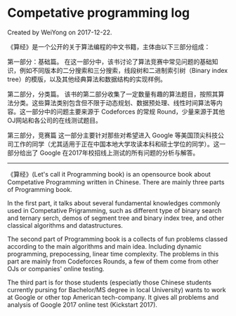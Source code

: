 # Competative programming log

Created by WeiYong on 2017-12-22.

《算经》是一个公开的关于算法编程的中文书籍，主体由以下三部分组成：

第一部分：基础篇。
在这一部分中，该书讨论了算法竞赛中常见问题的基础知识，例如不同版本的二分搜索和三分搜索，线段树和二进制索引树（Binary index tree）的模版，以及其他经典算法和数据结构的实现样例。

第二部分，分类篇。
该书的第二部分收集了一定数量有趣的算法题目，按照其算法分类。这些算法类别包含但不限于动态规划、数据预处理、线性时间算法等内容。这一部分中的问题主要来源于 Codeforces 的常规 Round，少量来源于其他OJ网站和各公司的在线测试题目。

第三部分，竞赛篇
这一部分主要针对那些对希望进入 Google 等美国顶尖科技公司工作的同学（尤其适用于正在中国本地大学攻读本科和硕士学位的同学）。这一部分给出了 Google 在2017年校招线上测试的所有问题的分析与解答。

----------------------------------------------------------------------------------------------------------------------

《算经》(Let's call it Programming book) is an opensource book about Competative Programming written in Chinese. There are mainly three parts of Programming book.

In the first part, it talks about several fundamental knowledges commonly used in Competative Prigramming, such as different type of binary search and ternary serch, demos of segment tree and binary index tree, and other classical algorithms and datastructures.

The second part of Programming book is a collects of fun problems classed according to the main algorithms and main idea. Including dynamic programming, prepocessing, linear time complexity. The problems in this part are mainly from Codeforces Rounds, a few of them come from other OJs or companies' online testing.

The third part is for those students (especiatly those Chinese students currently pursing for Bachelor/MS degree in local University) wants to work at Google or other top American tech-company. It gives all problems and analysis of Google 2017 online test (Kickstart 2017).

